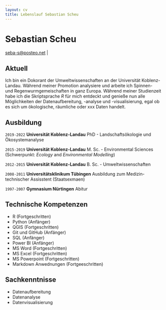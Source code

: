 ```yaml
---
layout: cv
title: Lebenslauf Sebastian Scheu
---
```

# Sebastian Scheu

<div id="webaddress">
<a href="seba-s@posteo.net">seba-s@posteo.net</a> |
<a href=""></a>
</div>


## Aktuell

Ich bin ein Dokorant der Umweltwissenschaften an der Universität Koblenz-Landau. Während meiner Promotion analysiere und arbeite ich Spinnen- und
Regenwurmgemeischaften in ganz Europa. Während meiner Studienzeit habe ich die Skriptsprache *R* für mich entdeckt und genieße nun alle Möglichkeiten der Datenaufbereitung, -analyse und -visualisierung, egal ob es sich um ökologische, räumliche oder xxx Daten handelt.


## Ausbildung

`2019-2022`
__Universität Koblenz-Landau__ PhD - Landschaftsökologie und Ökosystemanalyse

`2015-2019`
__Universität Koblenz-Landau__ M. Sc. - Environmental Sciences (Schwerpunkt: *Ecology* and *Environmental Modelling*)

`2012-2015`
__Universität Koblenz-Landau__ B. Sc. - Umweltwissenschaften

`2008-2011`
__Universitätsklinikum Tübingen__ Ausbildung zum Medizin-technischer Assisstent (Staatsexmaen)

`1997-2007`
__Gymnasium Nürtingen__ Abitur


## Technische Kompetenzen

* R (Fortgeschritten)
* Python (Anfänger)
* QGIS (Fortgeschritten)
* Git und GitHub (Anfänger)
* SQL (Anfänger)
* Power BI (Anfänger)
* MS Word (Fortgeschritten) 
* MS Excel (Fortgeschritten) 
* MS Powerpoint (Fortgeschritten)
* Markdown Anwednungen (Fortgeeschritten)

## Sachkenntnisse

* Datenaufbereitung
* Datenanalyse
* Datenvisualisierung

<!-- ### Footer

Last updated: May 2013 -->


